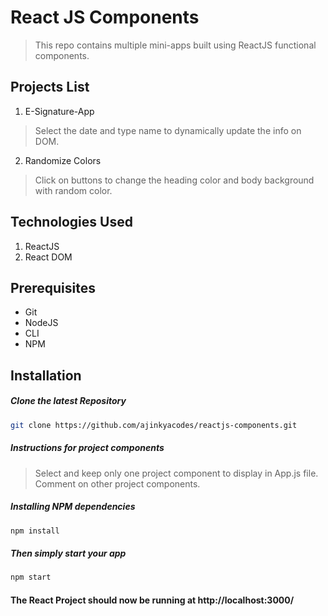 # React JS Components
> This repo contains multiple mini-apps built using ReactJS functional components.

## Projects List
1.  E-Signature-App
> Select the date and type name to dynamically update the info on DOM.

2.  Randomize Colors
> Click on buttons to change the heading color and body background with random color.

## Technologies Used
1.  ReactJS
2.  React DOM

## Prerequisites
- Git
- NodeJS
- CLI
- NPM

## Installation

##### Clone the latest Repository

```bash
git clone https://github.com/ajinkyacodes/reactjs-components.git
```
##### Instructions for project components

> Select and keep only one project component to display in App.js file. Comment on other project components.

##### Installing NPM dependencies

```bash
npm install
```
##### Then simply start your app

```bash
npm start
```

#### The React Project should now be running at http://localhost:3000/ 